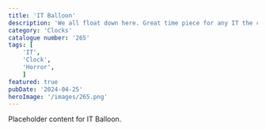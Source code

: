 ```yaml
---
title: 'IT Balloon'
description: 'We all float down here. Great time piece for any IT the clown or horror fan. IT balloon themed clock'
category: 'Clocks'
catalogue number: '265'
tags: [
    'IT', 
    'Clock',
    'Horror', 
    ]
featured: true
pubDate: '2024-04-25'
heroImage: '/images/265.png'
---
```


Placeholder content for IT Balloon.
